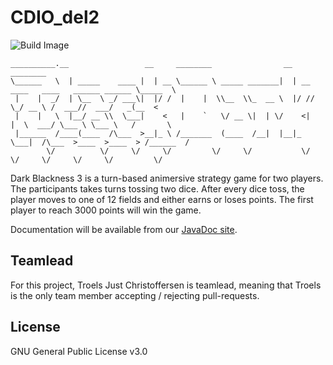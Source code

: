 # CDIO_del2

![Build Image](https://api.travis-ci.org/hold11/CDIO_del2.svg)

```                                            
__________.__                 __     ________                __                                 ________  
\______   \  | _____    ____ |  | __ \______ \ _____ _______|  | __ ____   ____   ______ ______ \_____  \
 |    |  _/  | \__  \ _/ ___\|  |/ /  |    |  \\__  \\_  __ \  |/ //    \_/ __ \ /  ___//  ___/   _(__  <
 |    |   \  |__/ __ \\  \___|    <   |    `   \/ __ \|  | \/    <|   |  \  ___/ \___ \ \___ \   /       \
 |______  /____(____  /\___  >__|_ \ /_______  (____  /__|  |__|_ \___|  /\___  >____  >____  > /______  /
        \/          \/     \/     \/         \/     \/           \/    \/     \/     \/     \/         \/

```

Dark Blackness 3 is a turn-based animersive strategy game for two players. The participants takes turns tossing two dice. After every dice toss, the player moves to one of 12 fields and either earns or loses points. The first player to reach 3000 points will win the game.

Documentation will be available from our [JavaDoc site](http://hold11.github.io/CDIO_del2).

## Teamlead

For this project, Troels Just Christoffersen is teamlead, meaning that Troels is the only team member accepting / rejecting pull-requests.

## License

GNU General Public License v3.0
